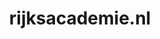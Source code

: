 ---
layout: post
title:  "rijksacademie.nl"
internal_url:  "/dutchgov/rijksacademie.nl.html"
subdomains_count: 14
all_subdomains_count: 20
urls_count: 9
ssl_rank: 0
http_rank: 47.222222222222
url_link: /data/rijksacademie.nl/urls.txt
all_subdomains_link: /data/rijksacademie.nl/all_subdomains.txt
subdomains_link: /data/rijksacademie.nl/subdomains.txt
categories: dutchgov
---